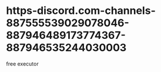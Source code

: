 # https-discord.com-channels-887555539029078046-887946489173774367-887946535244030003
free executor
